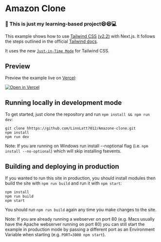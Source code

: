# Amazon Clone 
### 🚨 This is just my learning-based project:smile::smile::computer:

This example shows how to use [Tailwind CSS](https://tailwindcss.com/) [(v2.2)](https://blog.tailwindcss.com/tailwindcss-2-2) with Next.js. It follows the steps outlined in the official [Tailwind docs](https://tailwindcss.com/docs/guides/nextjs).

It uses the new [`Just-in-Time Mode`](https://tailwindcss.com/docs/just-in-time-mode) for Tailwind CSS.

## Preview

Preview the example live on [Vercel](https://amazone-clone-omega.vercel.app):

[![Open in Vercel](https://encrypted-tbn0.gstatic.com/images?q=tbn:ANd9GcT8Aw3Ez-1c-PTy0r7DC7xz6WMtb4KyE8Uk-_BZpBNW41VCOxG9PfiHS2upOWFc9b6x8Dw&usqp=CAU)](https://amazone-clone-omega.vercel.app/)

## Running locally in development mode

To get started, just clone the repository and run `npm install && npm run dev`:

    git clone hhttps://github.com/LinnLatt7012/Amazone-clone.git
    npm install
    npm run dev

Note: If you are running on Windows run install --noptional flag (i.e. `npm install --no-optional`) which will skip installing fsevents.

## Building and deploying in production

If you wanted to run this site in production, you should install modules then build the site with `npm run build` and run it with `npm start`:

    npm install
    npm run build
    npm start

You should run `npm run build` again any time you make changes to the site.

Note: If you are already running a webserver on port 80 (e.g. Macs usually have the Apache webserver running on port 80) you can still start the example in production mode by passing a different port as an Environment Variable when starting (e.g. `PORT=3000 npm start`).


